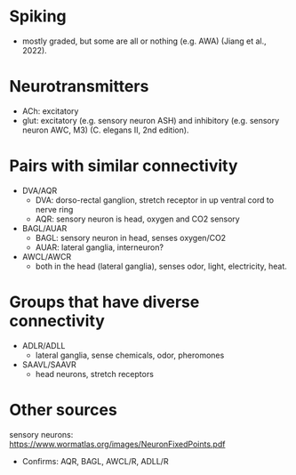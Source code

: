 # Spiking
- mostly graded, but some are all or nothing (e.g. AWA) (Jiang et al., 2022).
# Neurotransmitters
- ACh: excitatory
- glut: excitatory (e.g. sensory neuron ASH) and inhibitory (e.g. sensory neuron AWC, M3) (C. elegans II, 2nd edition).
# Pairs with similar connectivity
- DVA/AQR
  - DVA: dorso-rectal ganglion, stretch receptor in up ventral cord to nerve ring
  - AQR: sensory neuron is head, oxygen and CO2 sensory
- BAGL/AUAR
  - BAGL: sensory neuron in head, senses oxygen/CO2
  - AUAR: lateral ganglia, interneuron?
- AWCL/AWCR
  - both in the head (lateral ganglia), senses odor, light, electricity, heat.
# Groups that have diverse connectivity
- ADLR/ADLL
  - lateral ganglia, sense chemicals, odor, pheromones
- SAAVL/SAAVR
  - head neurons, stretch receptors
# Other sources
sensory neurons: https://www.wormatlas.org/images/NeuronFixedPoints.pdf
- Confirms: AQR, BAGL, AWCL/R, ADLL/R
